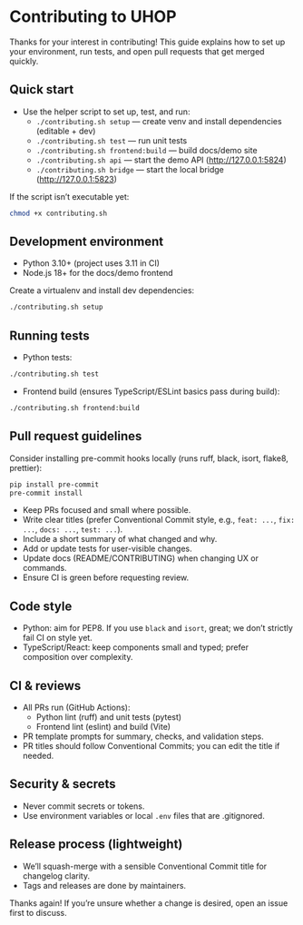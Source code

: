 # Contributing to UHOP

Thanks for your interest in contributing! This guide explains how to set up your environment, run tests, and open pull requests that get merged quickly.

## Quick start

- Use the helper script to set up, test, and run:
  - `./contributing.sh setup` — create venv and install dependencies (editable + dev)
  - `./contributing.sh test` — run unit tests
  - `./contributing.sh frontend:build` — build docs/demo site
  - `./contributing.sh api` — start the demo API (<http://127.0.0.1:5824>)
  - `./contributing.sh bridge` — start the local bridge (<http://127.0.0.1:5823>)

If the script isn’t executable yet:

```bash
chmod +x contributing.sh
```

## Development environment

- Python 3.10+ (project uses 3.11 in CI)
- Node.js 18+ for the docs/demo frontend

Create a virtualenv and install dev dependencies:

```bash
./contributing.sh setup
```

## Running tests

- Python tests:

```bash
./contributing.sh test
```

- Frontend build (ensures TypeScript/ESLint basics pass during build):

```bash
./contributing.sh frontend:build
```

## Pull request guidelines

Consider installing pre-commit hooks locally (runs ruff, black, isort, flake8, prettier):

```bash
pip install pre-commit
pre-commit install
```

- Keep PRs focused and small where possible.
- Write clear titles (prefer Conventional Commit style, e.g., `feat: ...`, `fix: ...`, `docs: ...`, `test: ...`).
- Include a short summary of what changed and why.
- Add or update tests for user-visible changes.
- Update docs (README/CONTRIBUTING) when changing UX or commands.
- Ensure CI is green before requesting review.

## Code style

- Python: aim for PEP8. If you use `black` and `isort`, great; we don’t strictly fail CI on style yet.
- TypeScript/React: keep components small and typed; prefer composition over complexity.

## CI & reviews

- All PRs run (GitHub Actions):
  - Python lint (ruff) and unit tests (pytest)
  - Frontend lint (eslint) and build (Vite)
- PR template prompts for summary, checks, and validation steps.
- PR titles should follow Conventional Commits; you can edit the title if needed.

## Security & secrets

- Never commit secrets or tokens.
- Use environment variables or local `.env` files that are .gitignored.

## Release process (lightweight)

- We’ll squash-merge with a sensible Conventional Commit title for changelog clarity.
- Tags and releases are done by maintainers.

Thanks again! If you’re unsure whether a change is desired, open an issue first to discuss.
